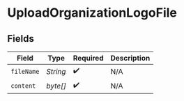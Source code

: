 # UploadOrganizationLogoFile


## Fields

| Field              | Type               | Required           | Description        |
| ------------------ | ------------------ | ------------------ | ------------------ |
| `fileName`         | *String*           | :heavy_check_mark: | N/A                |
| `content`          | *byte[]*           | :heavy_check_mark: | N/A                |
